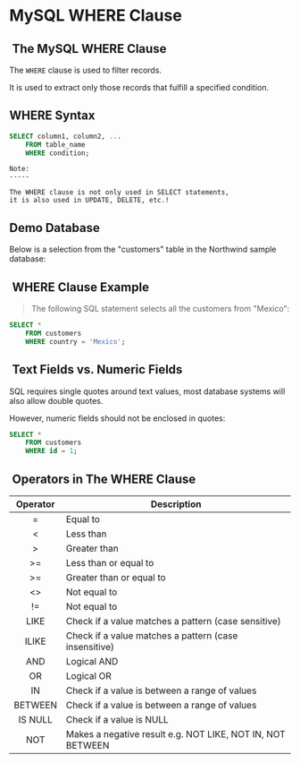 # MySQL WHERE Clause

##  The MySQL WHERE Clause

The `WHERE` clause is used to filter records.

It is used to extract only those records that fulfill a specified condition.

## WHERE Syntax

```sql
SELECT column1, column2, ...
    FROM table_name
    WHERE condition;
```

```text
Note: 
-----

The WHERE clause is not only used in SELECT statements, 
it is also used in UPDATE, DELETE, etc.!
```

## Demo Database

Below is a selection from the "customers" table in the Northwind sample database:

##  WHERE Clause Example

> The following SQL statement selects all the customers from "Mexico":

```sql
SELECT * 
    FROM customers
    WHERE country = 'Mexico';
```

##  Text Fields vs. Numeric Fields

SQL requires single quotes around text values,
most database systems will also allow double quotes.

However, numeric fields should not be enclosed in quotes:

```sql
SELECT * 
    FROM customers
    WHERE id = 1;
```

##  Operators in The WHERE Clause

| Operator | Description                                                      |
|:--------:|------------------------------------------------------------------|
|   =      | Equal to                                                         |
|   <      | Less than                                                        |
|   >      | Greater than                                                     |
|   >=     | Less than or equal to                                            |
|   >=     | Greater than or equal to                                         |
|   <>     | Not equal to                                                     |
|    !=    | Not equal to                                                     |
|   LIKE   | Check if a value matches a pattern (case sensitive)              |
|   ILIKE  | Check if a value matches a pattern (case    insensitive)         |
|    AND   | Logical AND                                                      |
|    OR    | Logical OR                                                       |
|    IN    | Check if a value is between a range of values                    |
|  BETWEEN | Check if a value is between a range of values                    |
|  IS NULL | Check if a value is NULL                                         |
|    NOT   | Makes a negative result e.g.    NOT LIKE, NOT IN,    NOT BETWEEN |
